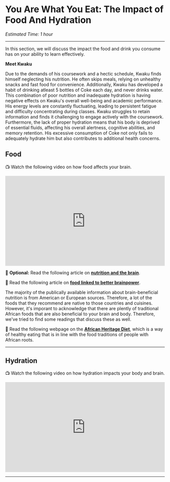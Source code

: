 # You Are What You Eat: The Impact of Food And Hydration

*Estimated Time: 1 hour*

---

In this section, we will discuss the impact the food and drink you consume has on your ability to learn effectively.

<aside>

**Meet Kwaku**
  
Due to the demands of his coursework and a hectic schedule, Kwaku finds himself neglecting his nutrition. He often skips meals, relying on unhealthy snacks and fast food for convenience. Additionally, Kwaku has developed a habit of drinking atleast 5 bottles of Coke each day, and never drinks water. This combination of poor nutrition and inadequate hydration is having negative effects on Kwaku's overall well-being and academic performance. His energy levels are constantly fluctuating, leading to persistent fatigue and difficulty concentrating during classes. Kwaku struggles to retain information and finds it challenging to engage actively with the coursework. Furthermore, the lack of proper hydration means that his body is deprived of essential fluids, affecting his overall alertness, cognitive abilities, and memory retention. His excessive consumption of Coke not only fails to adequately hydrate him but also contributes to additional health concerns.
  
</aside>

## Food

<aside>


📺 Watch the following video on how food affects your brain.

</aside>

<div style="position: relative; padding-bottom: 56.25%; height: 0;"><iframe src="https://www.youtube.com/embed/xyQY8a-ng6g" title="YouTube video player" frameborder="0" allow="accelerometer; autoplay; clipboard-write; encrypted-media; gyroscope; picture-in-picture" allowfullscreen style="position: absolute; top: 0; left: 0; width: 100%; height: 100%;"></iframe></div>


<aside>
  
📖 **Optional:** Read the following article on [**nutrition and the brain**](http://faculty.washington.edu/chudler/nutr.html).

</aside>

<aside>


📖 Read the following article on [**food linked to better brainpower**](https://www.health.harvard.edu/healthbeat/foods-linked-to-better-brainpower).

</aside>

The majority of the publically available information about brain-beneficial nutrition is from American or European sources. Therefore, a lot of the foods that they recommend are native to those countries and cuisines. However, it's imporant to acknowledge that there are plently of traditional African foods that are also beneficial to your brain and body. Therefore, we've tried to find some readings that discuss these as well.

<aside>
  
📖 Read the following webpage on the **[African Heritage Diet](https://oldwayspt.org/traditional-diets/african-heritage-diet)**, which is a way of healthy eating that is in line with the food traditions of people with African roots.

</aside>

---

## Hydration

<aside>


📺 Watch the following video on how hydration impacts your body and brain.

</aside>

<div style="position: relative; padding-bottom: 56.25%; height: 0;"><iframe src="https://www.youtube.com/embed/9iMGFqMmUFs" title="YouTube video player" frameborder="0" allow="accelerometer; autoplay; clipboard-write; encrypted-media; gyroscope; picture-in-picture" allowfullscreen style="position: absolute; top: 0; left: 0; width: 100%; height: 100%;"></iframe></div>

---
